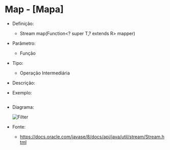 # Map - [Mapa]

- Definição: 
    - <R> Stream<R> map(Function<? super T,? extends R> mapper)

- Parâmetro:
    - Função

- Tipo: 
    - Operação Intermediária

- Descrição: 

- Exemplo: 
    ```
    ```
- Diagrama:

    ![Filter]()

- Fonte: 
    - https://docs.oracle.com/javase/8/docs/api/java/util/stream/Stream.html